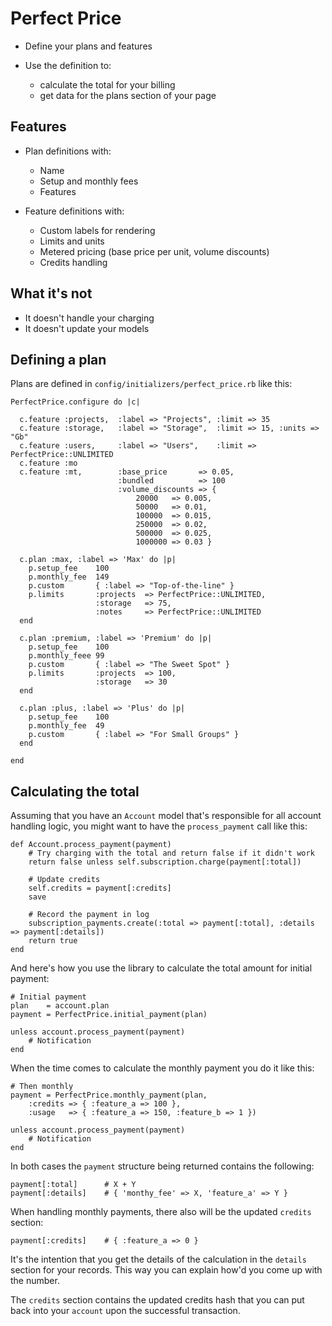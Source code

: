 Perfect Price
=============

* Define your plans and features

* Use the definition to:
  * calculate the total for your billing
  * get data for the plans section of your page


Features
--------

* Plan definitions with:
  * Name
  * Setup and monthly fees
  * Features

* Feature definitions with:
  * Custom labels for rendering
  * Limits and units
  * Metered pricing (base price per unit, volume discounts)
  * Credits handling


What it's not
-------------

* It doesn't handle your charging
* It doesn't update your models


Defining a plan
---------------

Plans are defined in `config/initializers/perfect_price.rb` like this:

    PerfectPrice.configure do |c|

      c.feature :projects,  :label => "Projects", :limit => 35
      c.feature :storage,   :label => "Storage",  :limit => 15, :units => "Gb"
      c.feature :users,     :label => "Users",    :limit => PerfectPrice::UNLIMITED
      c.feature :mo
      c.feature :mt,        :base_price       => 0.05,
                            :bundled          => 100
                            :volume_discounts => {
                                20000   => 0.005,
                                50000   => 0.01,
                                100000  => 0.015,
                                250000  => 0.02,
                                500000  => 0.025,
                                1000000 => 0.03 }
    
      c.plan :max, :label => 'Max' do |p|
        p.setup_fee    100
        p.monthly_fee  149
        p.custom       { :label => "Top-of-the-line" }
        p.limits       :projects  => PerfectPrice::UNLIMITED,
                       :storage   => 75,
                       :notes     => PerfectPrice::UNLIMITED
      end
    
      c.plan :premium, :label => 'Premium' do |p|
        p.setup_fee    100
        p.monthly_feee 99
        p.custom       { :label => "The Sweet Spot" }
        p.limits       :projects  => 100,
                       :storage   => 30
      end
    
      c.plan :plus, :label => 'Plus' do |p|
        p.setup_fee    100
        p.monthly_fee  49
        p.custom       { :label => "For Small Groups" }
      end

    end


Calculating the total
---------------------

Assuming that you have an `Account` model that's responsible for all account handling logic, you might want to have the `process_payment` call like this:

    def Account.process_payment(payment)
        # Try charging with the total and return false if it didn't work
        return false unless self.subscription.charge(payment[:total])

        # Update credits
        self.credits = payment[:credits]
        save

        # Record the payment in log
        subscription_payments.create(:total => payment[:total], :details => payment[:details])
        return true
    end

And here's how you use the library to calculate the total amount for initial payment:

    # Initial payment
    plan    = account.plan
    payment = PerfectPrice.initial_payment(plan)

    unless account.process_payment(payment)
        # Notification
    end

When the time comes to calculate the monthly payment you do it like this:

    # Then monthly
    payment = PerfectPrice.monthly_payment(plan,
        :credits => { :feature_a => 100 },
        :usage   => { :feature_a => 150, :feature_b => 1 })

    unless account.process_payment(payment)
        # Notification
    end

In both cases the `payment` structure being returned contains the following:

    payment[:total]      # X + Y
    payment[:details]    # { 'monthy_fee' => X, 'feature_a' => Y }

When handling monthly payments, there also will be the updated `credits` section:

    payment[:credits]    # { :feature_a => 0 }

It's the intention that you get the details of the calculation in the `details` section for your records. This way you can explain how'd you come up with the number.

The `credits` section contains the updated credits hash that you can put back into your `account` upon the successful transaction.
